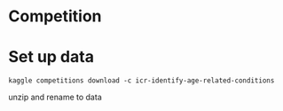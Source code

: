 # Competition

# Set up data

```
kaggle competitions download -c icr-identify-age-related-conditions

```

unzip and rename to data


